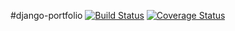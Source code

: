 #django-portfolio
[![Build
Status](https://travis-ci.org/raymcbride/django-portfolio.svg?branch=master)](https://travis-ci.org/raymcbride/django-portfolio)
[![Coverage
Status](https://coveralls.io/repos/raymcbride/django-portfolio/badge.svg)](https://coveralls.io/r/raymcbride/django-portfolio)
